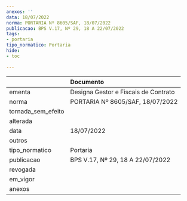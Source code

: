 ```yaml
---
anexos: ''
data: 18/07/2022
norma: PORTARIA Nº 8605/SAF, 18/07/2022
publicacao: BPS V.17, Nº 29, 18 A 22/07/2022
tags:
- portaria
tipo_normatico: Portaria
hide: 
- toc 
 
---
```


|                    | Documento                            |
|:-------------------|:-------------------------------------|
| ementa             | Designa Gestor e Fiscais de Contrato |
| norma              | PORTARIA Nº 8605/SAF, 18/07/2022     |
| tornada_sem_efeito |                                      |
| alterada           |                                      |
| data               | 18/07/2022                           |
| outros             |                                      |
| tipo_normatico     | Portaria                             |
| publicacao         | BPS V.17, Nº 29, 18 A 22/07/2022     |
| revogada           |                                      |
| em_vigor           |                                      |
| anexos             |                                      |